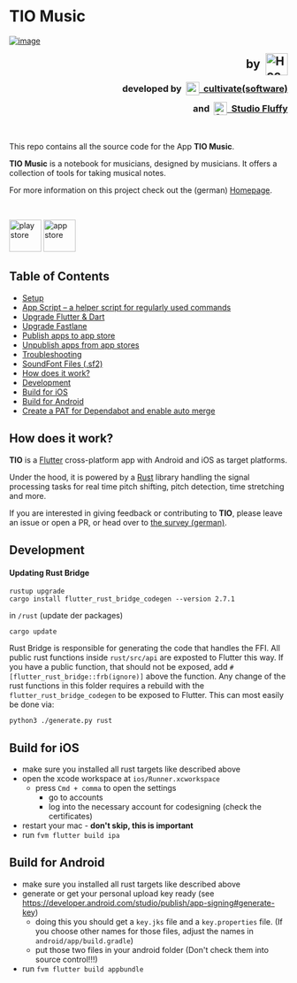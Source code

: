 # TIO Music

[![image](https://www.hfm-nuernberg.de/fileadmin/_processed_/2/1/csm_RELEVEL_TIO_Music_App_3125e78a17.webp)](https://www.hfm-nuernberg.de/forschung-innovation/relevel/tio-music)

<h2 style='display: flex; justify-content: end; align-items: center; margin: 0'>
  by
  &nbsp;
  <a href="https://www.hfm-nuernberg.de/">
    <img
        src="https://www.hfm-nuernberg.de/typo3conf/ext/threeme/Resources/Public/Images/Logo/HFM-Logo.svg"
        alt="Hochschule für Musik Nürnberg"
        height="40px" />
  </a>
</h2>

<h3 style='display: flex; justify-content: end; align-items: center; margin: 12px 0;'>
  developed by
  &nbsp; 
  <a href="https://cultivate.software" style='display: flex; align-items: center;'>
    <img
        src="https://cultivate.software/wp-content/uploads/2022/11/icon-primary-transparent_500.png" 
        alt="cultivate GmbH"
        height="24px"
    />
    &nbsp;
    cultivate(software)
  </a>
</h3>

<h3 style='display: flex; justify-content: end; align-items: center; margin: 12px 0 48px;'>
  and
  &nbsp;
  <a href="https://studiofluffy.de/" style='display: flex; align-items: center;'>
    <img
        src="https://i0.wp.com/studiofluffy.de/wp-content/uploads/2022/11/fluffy-logo-o.png?fit=200%2C200&ssl=1" 
        alt="Studio Fluffy"
        height="24px"
    />
    &nbsp;
    Studio Fluffy
  </a>
</h3>

This repo contains all the source code for the App **TIO Music**.

**TIO Music** is a notebook for musicians, designed by musicians. It offers a collection of tools for taking musical notes.

For more information on this project check out the (german) [Homepage](https://www.hfm-nuernberg.de/forschung-innovation/relevel/tio-music).

<br/>

[<img src="https://github.com/user-attachments/assets/d36e9c5a-84cf-4e23-a5b0-a30f45bf6a06" alt="play store" height="58px"/>](https://play.google.com/store/apps/details?id=com.studiofluffy.tonica)
[<img src="https://github.com/user-attachments/assets/5be14e4f-078e-4ea4-b560-56b3be98d72f" alt="app store" height="58px"/>](https://apps.apple.com/us/app/tio-music/id6477820301?ign-itscg=30200&ign-itsct=apps_box_link)

## Table of Contents

- [Setup](docs/setup.md)
- [App Script – a helper script for regularly used commands](docs/app-script.md)
- [Upgrade Flutter & Dart](docs/upgrade-flutter-dart.md)
- [Upgrade Fastlane](docs/upgrade-fastlane.md)
- [Publish apps to app store](docs/publish-apps-to-app-stores.md)
- [Unpublish apps from app stores](docs/unpublish-apps-from-app-stores.md)
- [Troubleshooting](docs/troubleshooting.md)
- [SoundFont Files (.sf2)](docs/soundfont.md)
- [How does it work?](#how-does-it-work)
- [Development](#development)
- [Build for iOS](#build-for-ios)
- [Build for Android](#build-for-android)
- [Create a PAT for Dependabot and enable auto merge](docs/enable-dependabot-auto-merge.md)

## How does it work?

**TIO** is a [Flutter](https://flutter.dev/) cross-platform app with Android and iOS as target platforms.

Under the hood, it is powered by a [Rust](https://www.rust-lang.org/) library handling the signal processing tasks for real time pitch shifting, pitch detection, time stretching and more.

If you are interested in giving feedback or contributing to **TIO**, please leave an issue or open a PR, or head over to [the survey (german)](https://cloud9.evasys.de/hfmn/online.php?p=Q2TYV).

## Development

#### Updating Rust Bridge

```
rustup upgrade
cargo install flutter_rust_bridge_codegen --version 2.7.1
```

in `/rust` (update der packages)

```
cargo update
```

Rust Bridge is responsible for generating the code that handles the FFI. All public rust functions inside `rust/src/api` are exposted to Flutter this way. If you have a public function, that should not be exposed, add `#[flutter_rust_bridge::frb(ignore)]` above the function. Any change of the rust functions in this folder requires a rebuild with the `flutter_rust_bridge_codegen` to be exposed to Flutter. This can most easily be done via:

```
python3 ./generate.py rust
```

## Build for iOS

-   make sure you installed all rust targets like described above
-   open the xcode workspace at `ios/Runner.xcworkspace`
    -   press `Cmd + comma` to open the settings
        -   go to accounts
        -   log into the necessary account for codesigning (check the certificates)
-   restart your mac - **don't skip, this is important**
-   run `fvm flutter build ipa`

## Build for Android

-   make sure you installed all rust targets like described above
-   generate or get your personal upload key ready (see https://developer.android.com/studio/publish/app-signing#generate-key)
    -   doing this you should get a `key.jks` file and a `key.properties` file. (If you choose other names for those files, adjust the names in `android/app/build.gradle`)
    -   put those two files in your android folder (Don't check them into source control!!!)
-   run `fvm flutter build appbundle`

